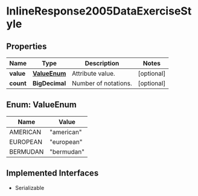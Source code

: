 

# InlineResponse2005DataExerciseStyle


## Properties

Name | Type | Description | Notes
------------ | ------------- | ------------- | -------------
**value** | [**ValueEnum**](#ValueEnum) | Attribute value. |  [optional]
**count** | **BigDecimal** | Number of notations. |  [optional]



## Enum: ValueEnum

Name | Value
---- | -----
AMERICAN | &quot;american&quot;
EUROPEAN | &quot;european&quot;
BERMUDAN | &quot;bermudan&quot;


## Implemented Interfaces

* Serializable


